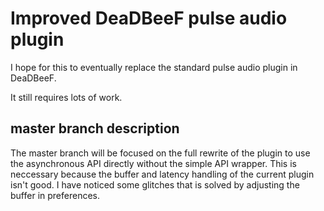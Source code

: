 Improved DeaDBeeF pulse audio plugin
====================================

I hope for this to eventually replace the standard pulse audio plugin in DeaDBeeF.

It still requires lots of work.

master branch description
-------------------------

The master branch will be focused on the full rewrite of the plugin to use the asynchronous API directly without the simple API wrapper.
This is neccessary because the buffer and latency handling of the current plugin isn't good. I have noticed some glitches that is solved by adjusting the buffer in preferences.
